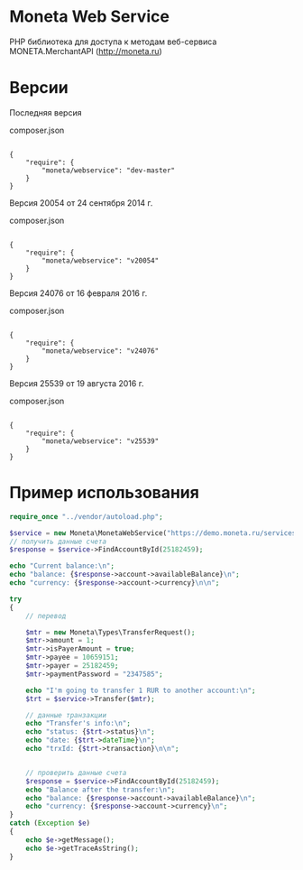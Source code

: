 Moneta Web Service
======

PHP библиотека для доступа к методам веб-сервиса MONETA.MerchantAPI (http://moneta.ru)

Версии
====

Последняя версия 

composer.json
```

{
	"require": {
		"moneta/webservice": "dev-master"
	}
}

```


Версия 20054 от 24 сентября 2014 г.

composer.json
```

{
	"require": {
		"moneta/webservice": "v20054"
	}
}

```

Версия 24076 от 16 февраля 2016 г.

composer.json
```

{
	"require": {
		"moneta/webservice": "v24076"
	}
}

```

Версия 25539 от 19 августа 2016 г.

composer.json
```

{
	"require": {
		"moneta/webservice": "v25539"
	}
}

```


Пример использования
====

```php
require_once "../vendor/autoload.php";

$service = new Moneta\MonetaWebService("https://demo.moneta.ru/services.wsdl", "username", "password");
// получить данные счета
$response = $service->FindAccountById(25182459);

echo "Current balance:\n";
echo "balance: {$response->account->availableBalance}\n";
echo "currency: {$response->account->currency}\n\n";

try
{
	// перевод

	$mtr = new Moneta\Types\TransferRequest();
	$mtr->amount = 1;
	$mtr->isPayerAmount = true;
	$mtr->payee = 10659151;
	$mtr->payer = 25182459;
	$mtr->paymentPassword = "2347585";

	echo "I'm going to transfer 1 RUR to another account:\n";
	$trt = $service->Transfer($mtr);

	// данные транзакции
	echo "Transfer's info:\n";
	echo "status: {$trt->status}\n";
	echo "date: {$trt->dateTime}\n";
	echo "trxId: {$trt->transaction}\n\n";


	// проверить данные счета
	$response = $service->FindAccountById(25182459);
	echo "Balance after the transfer:\n";
	echo "balance: {$response->account->availableBalance}\n";
	echo "currency: {$response->account->currency}\n";
}
catch (Exception $e)
{
	echo $e->getMessage();
	echo $e->getTraceAsString();
}
```
